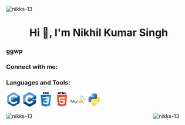 

<p align="left"> <img src="https://komarev.com/ghpvc/?username=nikks-13&label=Profile%20views&color=0e75b6&style=flat" alt="nikks-13" /> </p>
<h1 align="center">Hi 👋, I'm Nikhil Kumar Singh</h1>
<h3 align="left">ggwp</h3>


<h3 align="left">Connect with me:</h3>


<h3 align="left">Languages and Tools:</h3>
<p align="left">
<a > <img src="https://raw.githubusercontent.com/devicons/devicon/master/icons/c/c-original.svg" alt="c" width="40" height="40"/> </a> 
<a > <img src="https://raw.githubusercontent.com/devicons/devicon/master/icons/cplusplus/cplusplus-original.svg" alt="cplusplus" width="40" height="40"/> </a>
<a > <img src="https://raw.githubusercontent.com/devicons/devicon/master/icons/css3/css3-original-wordmark.svg" alt="css3" width="40" height="40"/> </a> 
<a > <img src="https://raw.githubusercontent.com/devicons/devicon/master/icons/html5/html5-original-wordmark.svg" alt="html5" width="40" height="40"/> </a> 
<a > <img src="https://raw.githubusercontent.com/devicons/devicon/master/icons/mysql/mysql-original-wordmark.svg" alt="mysql" width="40" height="40"/> </a> 
<a> <img src="https://raw.githubusercontent.com/devicons/devicon/master/icons/python/python-original.svg" alt="python" width="40" height="40"/> </a> </p>

<p> <img align="rigth" src="https://github-readme-stats.vercel.app/api?username=nikks-13&show_icons=true&theme=gotham" alt="nikks-13" width="400" height="300"/><img align="left" src="https://github-readme-stats.vercel.app/api/top-langs?username=nikks-13&show_icons=true&locale=en&layout=compact&theme=gotham" alt="nikks-13" width="400" height="300" /></p>


